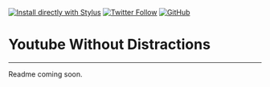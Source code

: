[![Install directly with Stylus](https://img.shields.io/badge/Install%20directly%20with-Stylus-00adad?style=flat-square)](https://raw.githubusercontent.com/raulcraveiro/youtube-without-distractions/master/youtube-without-distractions.user.css) [![Twitter Follow](https://img.shields.io/twitter/follow/raulcraveiro?color=00acee&logo=twitter&style=flat-square)](https://twitter.com/raulcraveiro) [![GitHub](https://img.shields.io/github/license/raulcraveiro/youtube-without-distractions?style=flat-square)](https://github.com/raulcraveiro/youtube-without-distractions/blob/master/LICENSE)

# Youtube Without Distractions

---

Readme coming soon.
